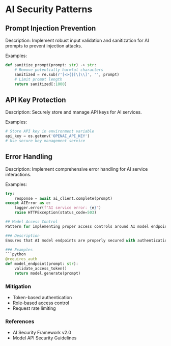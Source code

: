 # AI Security Patterns

## Prompt Injection Prevention
Description: Implement robust input validation and sanitization for AI prompts to prevent injection attacks.

Examples:
```python
def sanitize_prompt(prompt: str) -> str:
    # Remove potentially harmful characters
    sanitized = re.sub(r'[<>{}[\]\\]', '', prompt)
    # Limit prompt length
    return sanitized[:1000]
```

## API Key Protection
Description: Securely store and manage API keys for AI services.

Examples:
```python
# Store API key in environment variable
api_key = os.getenv('OPENAI_API_KEY')
# Use secure key management service
```

## Error Handling
Description: Implement comprehensive error handling for AI service interactions.

Examples:
```python
try:
    response = await ai_client.complete(prompt)
except AIError as e:
    logger.error(f"AI service error: {e}")
    raise HTTPException(status_code=503)

## Model Access Control
Pattern for implementing proper access controls around AI model endpoints.

### Description
Ensures that AI model endpoints are properly secured with authentication and authorization controls.

### Examples
```python
@requires_auth
def model_endpoint(prompt: str):
    validate_access_token()
    return model.generate(prompt)
```

### Mitigation
- Token-based authentication
- Role-based access control
- Request rate limiting

### References
- AI Security Framework v2.0
- Model API Security Guidelines 
